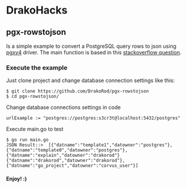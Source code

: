# DrakoHacks
## pgx-rowstojson

Is a simple example to convert a PostgreSQL query rows to json using [pgxv4](https://github.com/jackc/pgx) driver. The main function is based in this [stackoverflow question](https://stackoverflow.com/questions/50238439/how-to-convert-pgx-rows-from-query-to-json-array).

### Execute the example

Just clone project and change database connection settings like this: 

```
$ git clone https://github.com/DrakoRod/pgx-rowstojson 
$ cd pgx-rowstojson/
```

Change database connections settings in code

```
urlExample := "postgres://postgres:s3cr3t@localhost:5432/postgres"

```
Execute main.go to test

```
$ go run main.go
JSON Result::>  [{"datname":"template1","datowner":"postgres"},{"datname":"template0","datowner":"postgres"},{"datname":"explain","datowner":"drakorod"}{"datname":"drakorod","datowner":"drakorod"},{"datname":"go_project","datowner":"corvus_user"}]
```

#### Enjoy! :)
